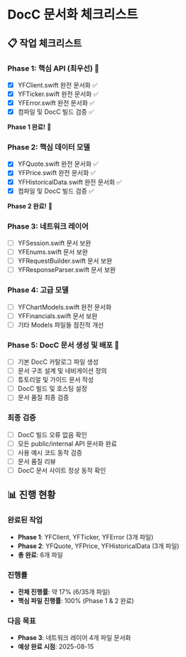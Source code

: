 # DocC 문서화 체크리스트

## 📋 작업 체크리스트

### Phase 1: 핵심 API (최우선) 🚨
- [x] YFClient.swift 완전 문서화 ✅
- [x] YFTicker.swift 완전 문서화 ✅
- [x] YFError.swift 완전 문서화 ✅
- [x] 컴파일 및 DocC 빌드 검증 ✅

**Phase 1 완료!** 🎉

### Phase 2: 핵심 데이터 모델
- [x] YFQuote.swift 완전 문서화 ✅
- [x] YFPrice.swift 완전 문서화 ✅
- [x] YFHistoricalData.swift 완전 문서화 ✅
- [x] 컴파일 및 DocC 빌드 검증 ✅

**Phase 2 완료!** 🎉

### Phase 3: 네트워크 레이어  
- [ ] YFSession.swift 문서 보완
- [ ] YFEnums.swift 문서 보완
- [ ] YFRequestBuilder.swift 문서 보완
- [ ] YFResponseParser.swift 문서 보완

### Phase 4: 고급 모델
- [ ] YFChartModels.swift 완전 문서화
- [ ] YFFinancials.swift 문서 보완
- [ ] 기타 Models 파일들 점진적 개선

### Phase 5: DocC 문서 생성 및 배포 🚀
- [ ] 기본 DocC 카탈로그 파일 생성
- [ ] 문서 구조 설계 및 네비게이션 정의
- [ ] 튜토리얼 및 가이드 문서 작성
- [ ] DocC 빌드 및 호스팅 설정
- [ ] 문서 품질 최종 검증

### 최종 검증
- [ ] DocC 빌드 오류 없음 확인
- [ ] 모든 public/internal API 문서화 완료
- [ ] 사용 예시 코드 동작 검증  
- [ ] 문서 품질 리뷰
- [ ] DocC 문서 사이트 정상 동작 확인

## 📊 진행 현황

### 완료된 작업
- **Phase 1**: YFClient, YFTicker, YFError (3개 파일)
- **Phase 2**: YFQuote, YFPrice, YFHistoricalData (3개 파일)
- **총 완료**: 6개 파일

### 진행률
- **전체 진행률**: 약 17% (6/35개 파일)
- **핵심 파일 진행률**: 100% (Phase 1 & 2 완료)

### 다음 목표
- **Phase 3**: 네트워크 레이어 4개 파일 문서화
- **예상 완료 시점**: 2025-08-15